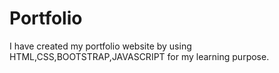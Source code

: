 # Portfolio
  I have created my portfolio website by using HTML,CSS,BOOTSTRAP,JAVASCRIPT for my learning purpose.
